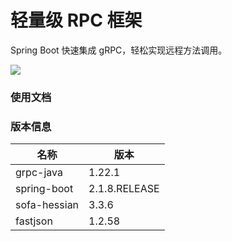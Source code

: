 # 轻量级 RPC 框架

Spring Boot 快速集成 gRPC，轻松实现远程方法调用。

![](https://upload-images.jianshu.io/upload_images/3424642-d75dbd4a26d8174d.png?imageMogr2/auto-orient/strip%7CimageView2/2/w/1240)

### 使用文档

### 版本信息

名称|版本
--|--
grpc-java|1.22.1
spring-boot|2.1.8.RELEASE
sofa-hessian|3.3.6
fastjson|1.2.58
